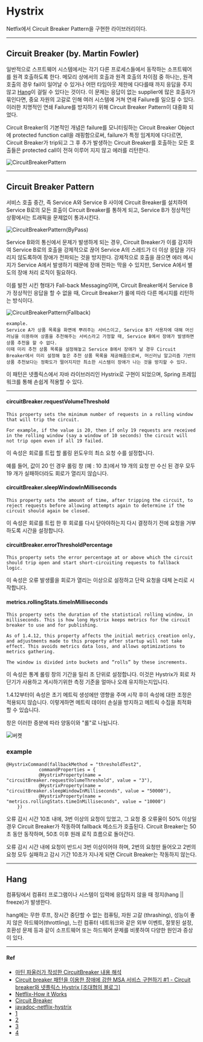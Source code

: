 # Hystrix

Netfix에서 Circuit Breaker Pattern을 구현한 라이브러리이다. 

-----

## Circuit Breaker (by. Martin Fowler)

일반적으로 스프트웨어 시스템에서는 각기 다른 프로세스들에서 동작하는 소프트웨어를 원격 호출하도록 한다. 메모리 상에서의 호출과 원격 호출의 차이점 중 하나는, 원격 호출의 경우 fail이 일어날 수 있거나 어떤 타임아웃 제한에 다다를때 까지 응답을 주지않고 [Hang](#hang)이 걸릴 수 있다는 것이다. 이 문제는 응답이 없는 supplier에 많은 호출자가 묶인다면, 중요 자원의 고갈로 인해 여러 시스템에 거쳐 연쇄 Failure를 일으킬 수 있다. 이러한 치명적인 연쇄 Failure를 방지하기 위해 Circuit Breaker Pattern이 대중화 되었다.

Circuit Breaker의 기본적인 개념은 failure를 모니터링하는 Circuit Breaker Object에 protected function call을 래핑함으로써, failure가 특정 임계치에 다다르면, Circuit Breaker가 trip되고 그 후 추가 발생하는 Circuit Breaker를 호출하는 모든 호출들은 protected call이 전혀 이루어 지지 않고 에러를 리턴한다.

![CircuitBreakerPattern](./Image/CircuitBreakerPattern.png)

-----

## Circuit Breaker Pattern

서비스 호출 중간, 즉 Service A와 Service B 사이에 Circuit Breaker를 설치하여 Service B로의 모든 호출이 Circuit Breaker를 통하게 되고, Service B가 정상적인 상황에서는 트래픽을 문제없이 통과시킨다.

![CircuitBreakerPattern(ByPass)](./Image/CircuitBreakerPattern(ByPass).png)

Service B와의 통신에서 문제가 발생하게 되는 경우, Circuit Breaker가 이를 감지하여 Service B로의 호출을 강제적으로 끊어 Service A의 스레드가 더 이상 응답을 기다리지 않도록하여 장애가 전파되는 것을 방지한다. 강제적으로 호출을 끊으면 에러 메시지가 Service A에서 발생하기 때문에 장애 전파는 막을 수 있지만, Service A에서 별도의 장애 처리 로직이 필요하다.

이를 발전 시킨 형태가 Fall-back Messaging이며, Circuit Breaker에서 Service B가 정상적인 응답을 할 수 없을 때, Circuit Breaker가 룰에 따라 다른 메시지를 리턴하는 방식이다. 

![CircuitBreakerPattern(Fallback)](./Image/CircuitBreakerPattern(Fallback).png)

```
example.
Service A가 상품 목록을 화면에 뿌려주는 서비스이고, Service B가 사용자에 대해 머신러닝을 이용하여 상품을 추천해주는 서비스라고 가정할 때, Service B에서 장애가 발생하면 상품 추천을 할 수 없다. 
이때 미리 추천 상품 목록을 설정해놓고 Service B에서 장애가 날 경우 Circuit Breaker에서 미리 설정해 놓은 추천 상품 목록을 제공해줌으로써, 머신러닝 알고리즘 기반의 상품 추천보다는 정확도가 떨어지지만 최소한 시스템이 장애가 나는 것을 방지할 수 있다.
```

이 패턴은 넷플릭스에서 자바 라이브러리인 Hystrix로 구현이 되었으며, Spring 프레임워크를 통해 손쉽게 적용할 수 있다.

-----



#### circuitBreaker.requestVolumeThreshold

```
This property sets the minimum number of requests in a rolling window that will trip the circuit.

For example, if the value is 20, then if only 19 requests are received in the rolling window (say a window of 10 seconds) the circuit will not trip open even if all 19 failed.
```

이 속성은 회로를 트립 할 롤링 윈도우의 최소 요청 수를 설정합니다.

예를 들어, 값이 20 인 경우 롤링 창 (예 : 10 초)에서 19 개의 요청 만 수신 된 경우 모두 19 개가 실패하더라도 회로가 열리지 않습니다.

#### circuitBreaker.sleepWindowInMilliseconds

```
This property sets the amount of time, after tripping the circuit, to reject requests before allowing attempts again to determine if the circuit should again be closed.
```

이 속성은 회로를 트립 한 후 회로를 다시 닫아야하는지 다시 결정하기 전에 요청을 거부하도록 시간을 설정합니다.

#### circuitBreaker.errorThresholdPercentage

```
This property sets the error percentage at or above which the circuit should trip open and start short-circuiting requests to fallback logic.
```

이 속성은 오류 발생률을 회로가 열리는 이상으로 설정하고 단락 요청을 대체 논리로 시작합니다.

#### metrics.rollingStats.timeInMilliseconds

```
This property sets the duration of the statistical rolling window, in milliseconds. This is how long Hystrix keeps metrics for the circuit breaker to use and for publishing.

As of 1.4.12, this property affects the initial metrics creation only, and adjustments made to this property after startup will not take effect. This avoids metrics data loss, and allows optimizations to metrics gathering.

The window is divided into buckets and “rolls” by these increments.
```

이 속성은 통계 롤링 창의 기간을 밀리 초 단위로 설정합니다. 이것은 Hystrix가 회로 차단기가 사용하고 게시하기위한 측정 기준을 얼마나 오래 유지하는지입니다.

1.4.12부터이 속성은 초기 메트릭 생성에만 영향을 주며 시작 후이 속성에 대한 조정은 적용되지 않습니다. 이렇게하면 메트릭 데이터 손실을 방지하고 메트릭 수집을 최적화 할 수 있습니다.

창은 이러한 증분에 따라 양동이와 "롤"로 나뉩니다.

![버켓](./Image/버켓.png)

### example

```
@HystrixCommand(fallbackMethod = "thresholdTest2",
            commandProperties = {
            @HystrixProperty(name = "circuitBreaker.requestVolumeThreshold", value = "3"),
            @HystrixProperty(name = "circuitBreaker.sleepWindowInMilliseconds", value = "50000"),
            @HystrixProperty(name = "metrics.rollingStats.timeInMilliseconds", value = "10000")
    })
```

오류 감시 시간 10초 내에, 3번 이상의 요청이 있었고, 그 요청 중 오류율이 50% 이상일 경우 Circuit Breaker가 작동하여 fallback 메소드가 호출된다. Circuit Breaker는 50초 동안 동작하며, 50초 이후 원래 로직 흐름으로 돌아간다.

오류 감시 시간 내에 요청이 반드시 3번 이상이어야 하며, 2번의 요청만 들어오고 2번의 요청 모두 실패하고 감시 기간 10초가 지나게 되면 Circuit Breaker는 작동하지 않는다.



-----

## Hang

컴퓨팅에서 컴퓨터 프로그램이나 시스템이 입력에 응답하지 않을 때 정지(hang || freeze)가 발생한다. 

hang에는 무한 루프, 장시간 중단할 수 없는 컴퓨팅, 자원 고갈 (thrashing), 성능이 좋지 않은 하드웨어(throttling), 느린 컴퓨터 네트워크와 같은 외부 이벤트, 잘못된 설정, 호환성 문제 등과 같이 소프트웨어 또는 하드웨어 문제를 비롯하여 다양한 원인과 증상이 있다.



----

#### Ref

- [마틴 파울러가 작성한 CircuitBreaker 내용 해석](http://egloos.zum.com/pulgrims/v/3047353)
- [Circuit breaker 패턴을 이용한 장애에 강한 MSA 서비스 구현하기 #1 - Circuit breaker와 넷플릭스 Hystrix [조대협의 블로그]](http://bcho.tistory.com/tag/하이스트릭스)
- [Netflix-How it Works](https://github.com/Netflix/Hystrix/wiki/How-it-Works)
- [Circuit Breaker](https://spring.io/guides/gs/circuit-breaker/)
- [javadoc-netflix-hystrix](http://netflix.github.io/Hystrix/javadoc/)
- [1](https://medium.com/@goinhacker/hystrix-500452f4fae2)
- [2](https://github.com/spring-projects/spring-cloud/wiki/Spring-Cloud-Edgware-Release-Notes)
- [3](https://supawer0728.github.io/2018/03/11/Spring-Cloud-Hystrix/)
- [4](https://spring.io/guides/gs/circuit-breaker/)

